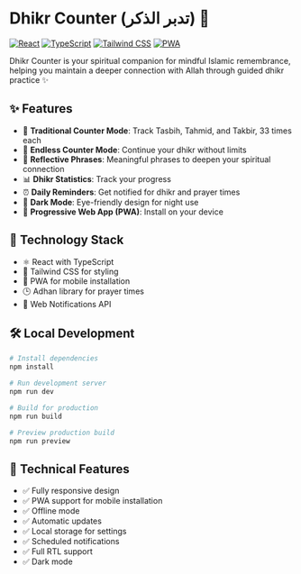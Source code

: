 # Dhikr Counter (تدبر الذكر) 🕌

[![React](https://img.shields.io/badge/React-18.3-61DAFB?logo=react)](https://reactjs.org/)
[![TypeScript](https://img.shields.io/badge/TypeScript-5.5-3178C6?logo=typescript)](https://www.typescriptlang.org/)
[![Tailwind CSS](https://img.shields.io/badge/Tailwind-3.4-38B2AC?logo=tailwind-css)](https://tailwindcss.com/)
[![PWA](https://img.shields.io/badge/PWA-Ready-5A0FC8?logo=pwa)](https://web.dev/progressive-web-apps/)

Dhikr Counter is your spiritual companion for mindful Islamic remembrance, helping you maintain a deeper connection with Allah through guided dhikr practice ✨

## ✨ Features

- 📿 **Traditional Counter Mode**: Track Tasbih, Tahmid, and Takbir, 33 times each
- 🔄 **Endless Counter Mode**: Continue your dhikr without limits
- 🕌 **Reflective Phrases**: Meaningful phrases to deepen your spiritual connection
- 📊 **Dhikr Statistics**: Track your progress
- ⏰ **Daily Reminders**: Get notified for dhikr and prayer times
- 🌙 **Dark Mode**: Eye-friendly design for night use
- 📱 **Progressive Web App (PWA)**: Install on your device

## 🚀 Technology Stack

- ⚛️ React with TypeScript
- 🎨 Tailwind CSS for styling
- 📱 PWA for mobile installation
- 🕒 Adhan library for prayer times
- 🔔 Web Notifications API

## 🛠️ Local Development

```bash
# Install dependencies
npm install

# Run development server
npm run dev

# Build for production
npm run build

# Preview production build
npm run preview
```

## 📱 Technical Features

- ✅ Fully responsive design
- ✅ PWA support for mobile installation
- ✅ Offline mode
- ✅ Automatic updates
- ✅ Local storage for settings
- ✅ Scheduled notifications
- ✅ Full RTL support
- ✅ Dark mode

